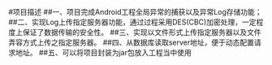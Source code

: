 #项目描述
##一、项目完成Android工程全局异常的捕获以及异常Log存储功能；
##二、实现Log上传指定服务器功能，通过过程采用DES(CBC)加密处理，一定程度上保证了数据传输的安全性。
##三、实现以文件形式上传指定服务器以及文件弄容方式上传之指定服务器。
##四、从数据库读取server地址，便于动态配置请求地址。
##五、可以将项目封装为jar包放入工程当中使用
